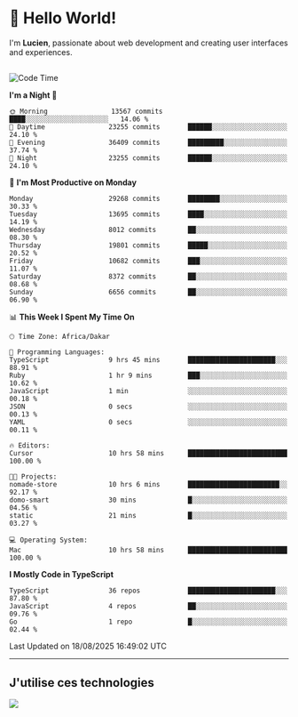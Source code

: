 # 👋 Hello World!

I'm **Lucien**, passionate about web development and creating user interfaces and experiences.

##

<!--START_SECTION:waka-->
![Code Time](http://img.shields.io/badge/Code%20Time-3%2C616%20hrs%2040%20mins-blue)

**I'm a Night 🦉** 

```text
🌞 Morning                13567 commits       ████░░░░░░░░░░░░░░░░░░░░░   14.06 % 
🌆 Daytime                23255 commits       ██████░░░░░░░░░░░░░░░░░░░   24.10 % 
🌃 Evening                36409 commits       █████████░░░░░░░░░░░░░░░░   37.74 % 
🌙 Night                  23255 commits       ██████░░░░░░░░░░░░░░░░░░░   24.10 % 
```
📅 **I'm Most Productive on Monday** 

```text
Monday                   29268 commits       ████████░░░░░░░░░░░░░░░░░   30.33 % 
Tuesday                  13695 commits       ████░░░░░░░░░░░░░░░░░░░░░   14.19 % 
Wednesday                8012 commits        ██░░░░░░░░░░░░░░░░░░░░░░░   08.30 % 
Thursday                 19801 commits       █████░░░░░░░░░░░░░░░░░░░░   20.52 % 
Friday                   10682 commits       ███░░░░░░░░░░░░░░░░░░░░░░   11.07 % 
Saturday                 8372 commits        ██░░░░░░░░░░░░░░░░░░░░░░░   08.68 % 
Sunday                   6656 commits        ██░░░░░░░░░░░░░░░░░░░░░░░   06.90 % 
```


📊 **This Week I Spent My Time On** 

```text
🕑︎ Time Zone: Africa/Dakar

💬 Programming Languages: 
TypeScript               9 hrs 45 mins       ██████████████████████░░░   88.91 % 
Ruby                     1 hr 9 mins         ███░░░░░░░░░░░░░░░░░░░░░░   10.62 % 
JavaScript               1 min               ░░░░░░░░░░░░░░░░░░░░░░░░░   00.18 % 
JSON                     0 secs              ░░░░░░░░░░░░░░░░░░░░░░░░░   00.13 % 
YAML                     0 secs              ░░░░░░░░░░░░░░░░░░░░░░░░░   00.11 % 

🔥 Editors: 
Cursor                   10 hrs 58 mins      █████████████████████████   100.00 % 

🐱‍💻 Projects: 
nomade-store             10 hrs 6 mins       ███████████████████████░░   92.17 % 
domo-smart               30 mins             █░░░░░░░░░░░░░░░░░░░░░░░░   04.56 % 
static                   21 mins             █░░░░░░░░░░░░░░░░░░░░░░░░   03.27 % 

💻 Operating System: 
Mac                      10 hrs 58 mins      █████████████████████████   100.00 % 
```

**I Mostly Code in TypeScript** 

```text
TypeScript               36 repos            ██████████████████████░░░   87.80 % 
JavaScript               4 repos             ██░░░░░░░░░░░░░░░░░░░░░░░   09.76 % 
Go                       1 repo              █░░░░░░░░░░░░░░░░░░░░░░░░   02.44 % 
```




 Last Updated on 18/08/2025 16:49:02 UTC
<!--END_SECTION:waka-->
---

## J'utilise ces technologies

<p align="left">
  <a href="https://skillicons.dev">
    <img src="https://skillicons.dev/icons?i=ts,js,go,ruby,css,scss,tailwind,react,vite,nextjs,docker,figma,ableton" />
  </a>
</p>

